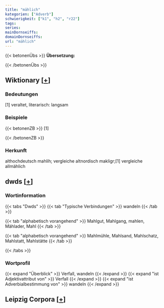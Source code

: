 ```yaml
---
title: "mählich"
kategorien: ["Adverb"]
schwierigkeit: ["k1", "h2", "r22"]
tags:
series:
mainDornseiffs:
domainDornseiffs:
url: "mählich"
---
```


{{< betonenÜbs >}}
**Übersetzung:**  
  
{{< /betonenÜbs >}}

## Wiktionary [[+](https://de.wiktionary.org/wiki/mählich)]

### Bedeutungen
[1] veraltet, literarisch: langsam  

### Beispiele
{{< betonenZB >}}
[1]  

{{< /betonenZB >}}
### Herkunft
althochdeutsch mahlih; vergleiche altnordisch makligr;[1] vergleiche allmählich  



## dwds [[+](https://www.dwds.de/wb/mählich)]

### Wortinformation
{{< tabs "Dwds" >}}
{{< tab "Typische Verbindungen" >}}
wandeln
{{< /tab >}}

{{< tab "alphabetisch vorangehend" >}}
Mahlgut, Mahlgang, mahlen, Mählader, Mahl
{{< /tab >}}

{{< tab "alphabetisch vorangehend" >}}
Mahlmühle, Mahlsand, Mahlschatz, Mahlstatt, Mahlstätte
{{< /tab >}}

{{< /tabs >}}

### Wortprofil
{{< expand "Überblick" >}} Verfall, wandeln {{< /expand >}}
{{< expand "ist Adjektivattribut von" >}} Verfall {{< /expand >}}
{{< expand "ist Adverbialbestimmung von" >}} wandeln {{< /expand >}}

## Leipzig Corpora [[+](https://corpora.uni-leipzig.de/en/res?word=mählich&corpusId=deu_newscrawl-public_2018)]

